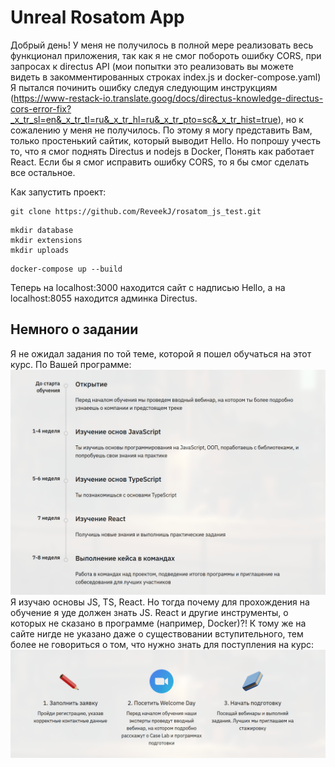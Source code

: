 # Unreal Rosatom App

Добрый день! У меня не получилось в полной мере реализовать весь функционал приложения, так как я не смог побороть ошибку CORS, при запросах к directus API (мои попытки это реализовать вы можете видеть в закомментированных строках index.js и docker-compose.yaml)
Я пытался починить ошибку следуя следующим инструкциям (https://www-restack-io.translate.goog/docs/directus-knowledge-directus-cors-error-fix?_x_tr_sl=en&_x_tr_tl=ru&_x_tr_hl=ru&_x_tr_pto=sc&_x_tr_hist=true), но к сожалению у меня не получилось.
По этому я могу представить Вам, только простенький сайтик, который выводит Hello. Но попрошу учесть то, что я смог поднять Directus и nodejs в Docker, Понять как работает React. Если бы я смог исправить ошибку CORS, то я бы смог сделать все остальное. 

Как запустить проект:

```shell
git clone https://github.com/ReveekJ/rosatom_js_test.git
```
```shell
mkdir database
mkdir extensions
mkdir uploads
```
```shell
docker-compose up --build
```

Теперь на localhost:3000 находится сайт с надписью Hello, а на localhost:8055 находится админка Directus. 

## Немного о задании
Я не ожидал задания по той теме, которой я пошел обучаться на этот курс. По Вашей программе:
![img.png](img.png)
Я изучаю основы JS, TS, React. 
Но тогда почему для прохождения на обучение я уде должен знать JS. React и другие инструменты, о которых не сказано в программе (например, Docker)?!
К тому же на сайте нигде не указано даже о существовании вступительного, тем более не говориться о том, что нужно знать для поступления на курс:
![img_1.png](img_1.png)
